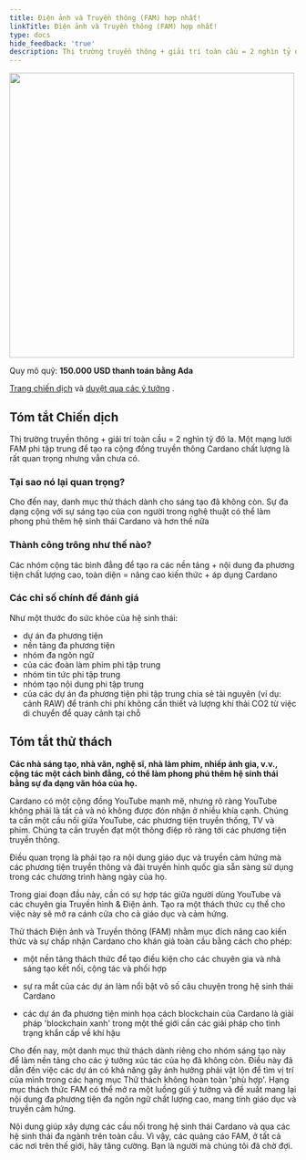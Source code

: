 ```yaml
---
title: Điện ảnh và Truyền thông (FAM) hợp nhất!
linkTitle: Điện ảnh và Truyền thông (FAM) hợp nhất!
type: docs
hide_feedback: 'true'
description: Thị trường truyền thông + giải trí toàn cầu = 2 nghìn tỷ đô la. Một mạng lưới FAM phi tập trung để tạo ra cộng đồng truyền thông Cardano chất lượng là rất quan trọng nhưng vẫn chưa có.
---
```


<img src="https://cardano.ideascale.com/community-library/accounts/93/936143/Public/20-Film--Media-FAM-creatives-unite-4e9e0a.png" style="width:500px;height500px">

Quy mô quỹ: **150.000 USD thanh toán bằng Ada**

[Trang chiến dịch](https://cardano.ideascale.com/c/idea/383633) và [duyệt qua các ý tưởng](https://cardano.ideascale.com/c/campaigns/26452/stage/all/ideas/unspecified) .

## Tóm tắt Chiến dịch

Thị trường truyền thông + giải trí toàn cầu = 2 nghìn tỷ đô la. Một mạng lưới FAM phi tập trung để tạo ra cộng đồng truyền thông Cardano chất lượng là rất quan trọng nhưng vẫn chưa có.

### Tại sao nó lại quan trọng?

Cho đến nay, danh mục thử thách dành cho sáng tạo đã không còn. Sự đa dạng cộng với sự sáng tạo của con người trong nghệ thuật có thể làm phong phú thêm hệ sinh thái Cardano và hơn thế nữa

### Thành công trông như thế nào?

Các nhóm cộng tác bình đẳng để tạo ra các nền tảng + nội dung đa phương tiện chất lượng cao, toàn diện = nâng cao kiến thức + áp dụng Cardano

### Các chỉ số chính để đánh giá

Như một thước đo sức khỏe của hệ sinh thái:

- dự án đa phương tiện
- nền tảng đa phương tiện
- nhóm đa ngôn ngữ
- của các đoàn làm phim phi tập trung
- nhóm tin tức phi tập trung
- nhóm tạo nội dung phi tập trung
- của các dự án đa phương tiện phi tập trung chia sẻ tài nguyên (ví dụ: cảnh RAW) để tránh chi phí không cần thiết và lượng khí thải CO2 từ việc di chuyển để quay cảnh tại chỗ

## Tóm tắt thử thách

**Các nhà sáng tạo, nhà văn, nghệ sĩ, nhà làm phim, nhiếp ảnh gia, v.v., cộng tác một cách bình đẳng, có thể làm phong phú thêm hệ sinh thái bằng sự đa dạng văn hóa của họ.**

Cardano có một cộng đồng YouTube mạnh mẽ, nhưng rõ ràng YouTube không phải là tất cả và nó không được đón nhận ở nhiều khía cạnh. Chúng ta cần một cầu nối giữa YouTube, các phương tiện truyền thống, TV và phim. Chúng ta cần truyền đạt một thông điệp rõ ràng tới các phương tiện truyền thông.

Điều quan trọng là phải tạo ra nội dung giáo dục và truyền cảm hứng mà các phương tiện truyền thông và đài truyền hình quốc gia sẵn sàng sử dụng trong các chương trình hàng ngày của họ.

Trong giai đoạn đầu này, cần có sự hợp tác giữa người dùng YouTube và các chuyên gia Truyền hình &amp; Điện ảnh. Tạo ra một thách thức cụ thể cho việc này sẽ mở ra cánh cửa cho cả giáo dục và cảm hứng.

Thử thách Điện ảnh và Truyền thông (FAM) nhằm mục đích nâng cao kiến thức và sự chấp nhận Cardano cho khán giả toàn cầu bằng cách cho phép:

- một nền tảng thách thức để tạo điều kiện cho các chuyên gia và nhà sáng tạo kết nối, cộng tác và phối hợp

- sự ra mắt của các dự án làm nổi bật vô số câu chuyện trong hệ sinh thái Cardano

- các dự án đa phương tiện minh họa cách blockchain của Cardano là giải pháp 'blockchain xanh' trong một thế giới cần các giải pháp cho tình trạng khẩn cấp về khí hậu

Cho đến nay, một danh mục thử thách dành riêng cho nhóm sáng tạo này để làm nền tảng cho các ý tưởng xúc tác của họ đã không còn. Điều này đã dẫn đến việc các dự án có khả năng gây ảnh hưởng phải vật lộn để tìm vị trí của mình trong các hạng mục Thử thách không hoàn toàn 'phù hợp'. Hạng mục thách thức FAM có thể mở ra một luồng gửi ý tưởng và đề xuất mang lại nội dung đa phương tiện đa ngôn ngữ chất lượng cao, mang tính giáo dục và truyền cảm hứng.

Nội dung giúp xây dựng các cầu nối trong hệ sinh thái Cardano và qua các hệ sinh thái đa ngành trên toàn cầu. Vì vậy, các quảng cáo FAM, ở tất cả các nơi trên thế giới, hãy tăng cường. Bạn là người mà chúng tôi đã chờ đợi.
